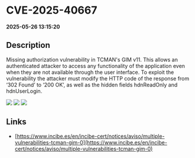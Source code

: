 # CVE-2025-40667

**2025-05-26 13:15:20**

## Description
Missing authorization vulnerability in TCMAN's GIM v11. This allows an authenticated attacker to access any functionality of the application even when they are not available through the user interface. To exploit the vulnerability the attacker must modify the HTTP code of the response from ‘302 Found’ to ‘200 OK’, as well as the hidden fields hdnReadOnly and hdnUserLogin.

![](https://img.shields.io/static/v1?label=Score&message=8.7&color=red)
![](https://img.shields.io/static/v1?label=Severity&message=HIGH&color=red)
![](https://img.shields.io/static/v1?label=CWE&message=Auth&color=green)

## Links
- [https://www.incibe.es/en/incibe-cert/notices/aviso/multiple-vulnerabilities-tcman-gim-0](https://www.incibe.es/en/incibe-cert/notices/aviso/multiple-vulnerabilities-tcman-gim-0)
